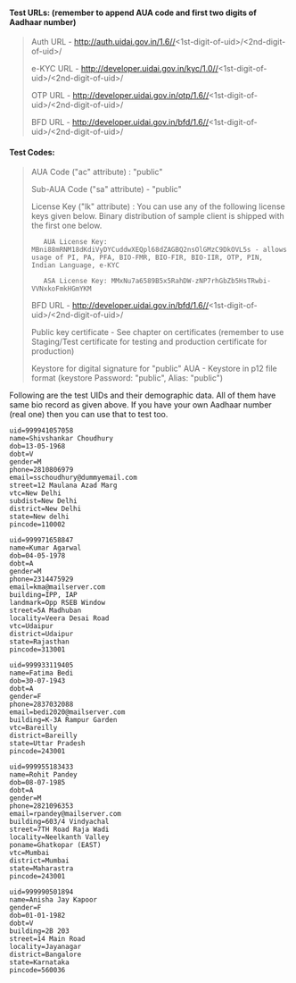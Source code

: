 #### Test URLs: (remember to append AUA code and first two digits of Aadhaar number)

>    Auth URL - http://auth.uidai.gov.in/1.6//<1st-digit-of-uid>/<2nd-digit-of-uid>/
>
>    e-KYC URL - http://developer.uidai.gov.in/kyc/1.0//<1st-digit-of-uid>/<2nd-digit-of-uid>/
>
>    OTP URL - http://developer.uidai.gov.in/otp/1.6//<1st-digit-of-uid>/<2nd-digit-of-uid>/
>
>    BFD URL - http://developer.uidai.gov.in/bfd/1.6//<1st-digit-of-uid>/<2nd-digit-of-uid>/

#### Test Codes:

>    AUA Code ("ac" attribute) : "public"
>
>    Sub-AUA Code ("sa" attribute) - "public"
>
>    License Key ("lk" attribute) : You can use any of the following license keys given below. Binary distribution of sample client is shipped with the first one below.
>
>        AUA License Key: MBni88mRNM18dKdiVyDYCuddwXEQpl68dZAGBQ2nsOlGMzC9DkOVL5s - allows usage of PI, PA, PFA, BIO-FMR, BIO-FIR, BIO-IIR, OTP, PIN, Indian Language, e-KYC
>
>        ASA License Key: MMxNu7a6589B5x5RahDW-zNP7rhGbZb5HsTRwbi-VVNxkoFmkHGmYKM
>
>    BFD URL - http://developer.uidai.gov.in/bfd/1.6//<1st-digit-of-uid>/<2nd-digit-of-uid>/
>
>    Public key certificate - See chapter on certificates (remember to use Staging/Test certificate for testing and production certificate for production)
>
>    Keystore for digital signature for "public" AUA - Keystore in p12 file format (keystore Password: "public", Alias: "public")

Following are the test UIDs and their demographic data. All of them have same bio record as given above. If you have your own Aadhaar number (real one) then you can use that to test too.

```
uid=999941057058
name=Shivshankar Choudhury
dob=13-05-1968
dobt=V
gender=M
phone=2810806979
email=sschoudhury@dummyemail.com
street=12 Maulana Azad Marg
vtc=New Delhi
subdist=New Delhi
district=New Delhi
state=New delhi
pincode=110002

uid=999971658847
name=Kumar Agarwal
dob=04-05-1978
dobt=A
gender=M
phone=2314475929
email=kma@mailserver.com
building=IPP, IAP
landmark=Opp RSEB Window
street=5A Madhuban
locality=Veera Desai Road
vtc=Udaipur
district=Udaipur
state=Rajasthan
pincode=313001

uid=999933119405
name=Fatima Bedi
dob=30-07-1943
dobt=A
gender=F
phone=2837032088
email=bedi2020@mailserver.com
building=K-3A Rampur Garden
vtc=Bareilly
district=Bareilly
state=Uttar Pradesh
pincode=243001

uid=999955183433
name=Rohit Pandey
dob=08-07-1985
dobt=A
gender=M
phone=2821096353
email=rpandey@mailserver.com
building=603/4 Vindyachal
street=7TH Road Raja Wadi
locality=Neelkanth Valley
poname=Ghatkopar (EAST)
vtc=Mumbai
district=Mumbai
state=Maharastra
pincode=243001

uid=999990501894
name=Anisha Jay Kapoor
gender=F
dob=01-01-1982
dobt=V
building=2B 203
street=14 Main Road
locality=Jayanagar
district=Bangalore
state=Karnataka
pincode=560036
```
